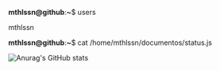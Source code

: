 **mthlssn@github**:**~**$ users

mthlssn

**mthlssn@github**:**~**$ cat /home/mthlssn/documentos/status.js

![Anurag's GitHub stats](https://github-readme-stats.vercel.app/api?mthlssn=anuraghazra&show_icons=true&theme=radical)
